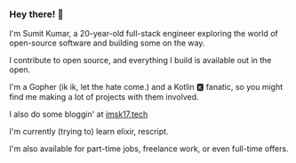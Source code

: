 ### Hey there! 👋

I'm Sumit Kumar, a 20-year-old full-stack engineer exploring the world of open-source software and building some on the way.

I contribute to open source, and everything I build is available out in the open.

I'm a Gopher (ik ik, let the hate come.) and a Kotlin 🅺 fanatic, so you might find me making a lot of projects with them involved.

I also do some bloggin' at [imsk17.tech](https://imsk17.tech)

I'm currently (trying to) learn elixir, rescript.

I'm also available for part-time jobs, freelance work, or even full-time offers.
